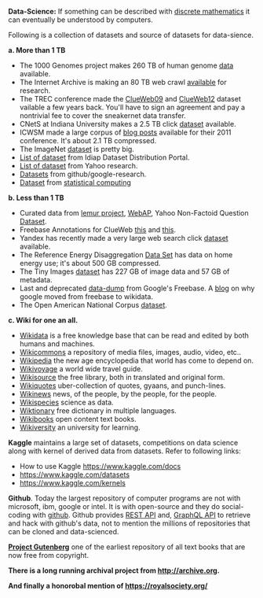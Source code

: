**Data-Science:** If something can be described with
[discrete mathematics][discrete-math] it can eventually be
understood by computers.

Following is a collection of datasets and source of datasets for data-sience.

**a. More than 1 TB**

* The 1000 Genomes project makes 260 TB of human genome [data][a.001] available.
* The Internet Archive is making an 80 TB web crawl [available][a.002] for
   research.
* The TREC conference made the [ClueWeb09][a.003] and [ClueWeb12][a.004] dataset
  vailable a few years back. You'll have to sign an agreement and pay a
  nontrivial fee to cover the sneakernet data transfer.
* CNetS at Indiana University makes a 2.5 TB click [dataset][a.005] available.
* ICWSM made a large corpus of [blog posts][a.006] available for their 2011
  conference. It's about 2.1 TB compressed.
* The ImageNet [dataset][a.007] is pretty big.
* [List of dataset][a.008] from Idiap Dataset Distribution Portal.
* [List of dataset][a.009] from Yahoo research.
* [Datasets][a.010] from github/google-research.
* [Dataset][a.011] from [statistical computing](http://stat-computing.org/)

**b. Less than 1 TB**

* Curated data from [lemur project][lemur], [WebAP][b.001], Yahoo Non-Factoid
  Question [Dataset][b.002].
* Freebase Annotations for ClueWeb [this][b.003] and [this][b.004].
* Yandex has recently made a very large web search click [dataset][b.005]
  available.
* The Reference Energy Disaggregation [Data Set][b.006] has data on home energy
  use; it's about 500 GB compressed.
* The Tiny Images [dataset][b.007] has 227 GB of image data and 57 GB of metadata.
* Last and deprecated [data-dump][b.008] from Google's Freebase.
  A [blog][freebase-wikidata] on why google moved from freebase to wikidata.
* The Open American National Corpus [dataset][b.009].

**c. Wiki for one an all.**

* [Wikidata][c.001] is a free knowledge base that can be read and edited by
  both humans and machines.
* [Wikicommons][c.002] a repository of media files, images, audio, video, etc..
* [Wikipedia][c.003] the new age encyclopedia that world has come to depend on.
* [Wikivoyage][c.004] a world wide travel guide.
* [Wikisource][c.005] the free library, both in translated and original form.
* [Wikiquotes][c.006] uber-collection of quotes, gyaans, and punch-lines.
* [Wikinews][c.007] news, of the people, by the people, for the people.
* [Wikispecies][c.008] science as data.
* [Wiktionary][c.009] free dictionary in multiple languages.
* [Wikibooks][c.010] open content text books.
* [Wikiversity][c.011] an university for learning.

**Kaggle** maintains a large set of datasets, competitions on data science
along with kernel of derived data from datasets. Refer to following links:

* How to use Kaggle https://www.kaggle.com/docs
* https://www.kaggle.com/datasets
* https://www.kaggle.com/kernels

**Github**. Today the largest repository of computer programs are not with
microsoft, ibm, google or intel. It is with open-source and they do
social-coding with [github](http://github.com). Github provides
[REST API](https://developer.github.com/v3/) and,
[GraphQL API](https://developer.github.com/v4/) to retrieve and hack with
github's data, not to mention the millions of repositories that can be cloned
and data-scienced.

**[Project Gutenberg][gutenberg]** one of the earliest repository of all text
books that are now free from copyright.

**There is a long running archival project from http://archive.org.**

**And finally a honorobal mention of https://royalsociety.org/**

[a.001]: https://aws.amazon.com/1000genomes/
[a.002]: https://blog.archive.org/2012/10/26/80-terabytes-of-archived-web-crawl-data-available-for-research/
[a.003]: https://www.lemurproject.org/clueweb09.php/
[a.004]: https://www.lemurproject.org/clueweb12.php/
[a.005]: http://cnets.indiana.edu/groups/nan/webtraffic/click-dataset/
[a.006]: http://www.icwsm.org/2011/data.php
[a.007]: http://www.image-net.org/index
[a.008]: https://www.idiap.ch/dataset
[a.009]: https://webscope.sandbox.yahoo.com/
[a.010]: https://github.com/google-research-datasets
[a.011]: http://stat-computing.org/dataexpo/

[b.001]: https://ciir.cs.umass.edu/downloads/WebAP/index.html
[b.002]: https://ciir.cs.umass.edu/downloads/nfL6/index.html
[b.003]: http://lemurproject.org/clueweb09/FACC1/
[b.004]: http://lemurproject.org/clueweb12/FACC1/
[b.005]: http://imat-relpred.yandex.ru/en
[b.006]: http://redd.csail.mit.edu/
[b.007]: http://horatio.cs.nyu.edu/mit/tiny/data/index.html
[b.008]: https://developers.google.com/freebase/
[b.009]: http://www.anc.org/data/

[c.001]: https://www.wikidata.org/wiki/Wikidata:Introduction
[c.002]: https://commons.wikimedia.org/wiki/Commons:Welcome
[c.003]: https://www.wikipedia.org/
[c.004]: https://en.wikivoyage.org/wiki/Wikivoyage:About
[c.005]: https://en.wikisource.org/wiki/Wikisource:What_is_Wikisource%3F
[c.006]: https://en.wikiquote.org/wiki/Wikiquote:Wikiquote
[c.007]: https://en.wikinews.org/wiki/Wikinews:Introduction
[c.008]: https://species.wikimedia.org/wiki/Wikispecies:About
[c.009]: https://en.wiktionary.org/wiki/Wiktionary:Welcome,_newcomers
[c.010]: https://en.wikibooks.org/wiki/Wikibooks:What_is_Wikibooks
[c.011]: https://en.wikiversity.org/wiki/Wikiversity:Welcome

[lemur]: https://www.lemurproject.org/
[freebase-wikidata]: https://plus.google.com/109936836907132434202/posts/bu3z2wVqcQc
[gutenberg]: http://www.gutenberg.org/
[discrete-math]: https://en.wikipedia.org/wiki/Discrete_mathematics
